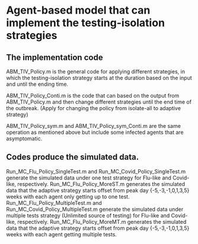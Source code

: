 # Agent-based model that can implement the testing-isolation strategies
## The implementation code
ABM_TIV_Policy.m is the general code for applying different strategies, in which the testing-isolation strategy starts at the duration based on the input and until the ending time.

ABM_TIV_Policy_Conti.m is the code that can based on the output from ABM_TIV_Policy.m and then change different strategies until the end time of the outbreak. (Apply for changing the policy from isolate-all to adaptive strategy)

ABM_TIV_Policy_sym.m and ABM_TIV_Policy_sym_Conti.m are the same operation as mentioned above but include some infected agents that are asymptomatic.

## Codes produce the simulated data.
Run_MC_Flu_Policy_SingleTest.m and Run_MC_Covid_Policy_SingleTest.m generate the simulated data under one test strategy for Flu-like and Covid-like, respectively. Run_MC_Flu_Policy_MoreST.m generates the simulated data that the adaptive strategy starts offset from peak day {-5,-3,-1,0,1,3,5} weeks with each agent only getting up to one test.
Run_MC_Flu_Policy_MultipleTest.m and Run_MC_Covid_Policy_MultipleTest.m generate the simulated data under multiple tests strategy (Unlimited source of testing) for Flu-like and Covid-like, respectively. Run_MC_Flu_Policy_MoreMT.m generates the simulated data that the adaptive strategy starts offset from peak day {-5,-3,-1,0,1,3,5} weeks with each agent getting multiple tests.

